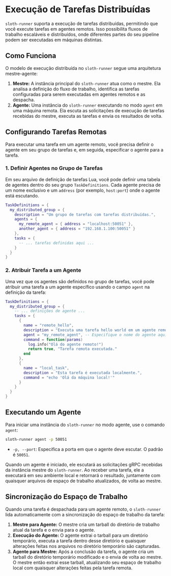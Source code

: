 # Execução de Tarefas Distribuídas

`sloth-runner` suporta a execução de tarefas distribuídas, permitindo que você execute tarefas em agentes remotos. Isso possibilita fluxos de trabalho escaláveis e distribuídos, onde diferentes partes do seu pipeline podem ser executadas em máquinas distintas.

## Como Funciona

O modelo de execução distribuída no `sloth-runner` segue uma arquitetura mestre-agente:

1.  **Mestre:** A instância principal do `sloth-runner` atua como o mestre. Ela analisa a definição do fluxo de trabalho, identifica as tarefas configuradas para serem executadas em agentes remotos e as despacha.
2.  **Agente:** Uma instância do `sloth-runner` executando no modo `agent` em uma máquina remota. Ela escuta as solicitações de execução de tarefas recebidas do mestre, executa as tarefas e envia os resultados de volta.

## Configurando Tarefas Remotas

Para executar uma tarefa em um agente remoto, você precisa definir o agente em seu grupo de tarefas e, em seguida, especificar o agente para a tarefa.

### 1. Definir Agentes no Grupo de Tarefas

Em seu arquivo de definição de tarefas Lua, você pode definir uma tabela de agentes dentro do seu grupo `TaskDefinitions`. Cada agente precisa de um nome exclusivo e um `address` (por exemplo, `host:port`) onde o agente está escutando.

```lua
TaskDefinitions = {
  my_distributed_group = {
    description = "Um grupo de tarefas com tarefas distribuídas.",
    agents = {
      my_remote_agent = { address = "localhost:50051" },
      another_agent = { address = "192.168.1.100:50051" }
    },
    tasks = {
      -- ... tarefas definidas aqui ...
    }
  }
}
```

### 2. Atribuir Tarefa a um Agente

Uma vez que os agentes são definidos no grupo de tarefas, você pode atribuir uma tarefa a um agente específico usando o campo `agent` na definição da tarefa:

```lua
TaskDefinitions = {
  my_distributed_group = {
    -- ... definições de agente ...
    tasks = {
      {
        name = "remote_hello",
        description = "Executa uma tarefa hello world em um agente remoto.",
        agent = "my_remote_agent", -- Especifique o nome do agente aqui
        command = function(params)
          log.info("Olá do agente remoto!")
          return true, "Tarefa remota executada."
        end
      },
      {
        name = "local_task",
        description = "Esta tarefa é executada localmente.",
        command = "echo 'Olá da máquina local!'"
      }
    }
  }
}
```

## Executando um Agente

Para iniciar uma instância do `sloth-runner` no modo agente, use o comando `agent`:

```bash
sloth-runner agent -p 50051
```

*   `-p, --port`: Especifica a porta em que o agente deve escutar. O padrão é `50051`.

Quando um agente é iniciado, ele escutará as solicitações gRPC recebidas da instância mestre do `sloth-runner`. Ao receber uma tarefa, ele a executará em seu ambiente local e retornará o resultado, juntamente com quaisquer arquivos de espaço de trabalho atualizados, de volta ao mestre.

## Sincronização do Espaço de Trabalho

Quando uma tarefa é despachada para um agente remoto, o `sloth-runner` lida automaticamente com a sincronização do espaço de trabalho da tarefa:

1.  **Mestre para Agente:** O mestre cria um tarball do diretório de trabalho atual da tarefa e o envia para o agente.
2.  **Execução do Agente:** O agente extrai o tarball para um diretório temporário, executa a tarefa dentro desse diretório e quaisquer alterações feitas nos arquivos no diretório temporário são capturadas.
3.  **Agente para Mestre:** Após a conclusão da tarefa, o agente cria um tarball do diretório temporário modificado e o envia de volta ao mestre. O mestre então extrai esse tarball, atualizando seu espaço de trabalho local com quaisquer alterações feitas pela tarefa remota.